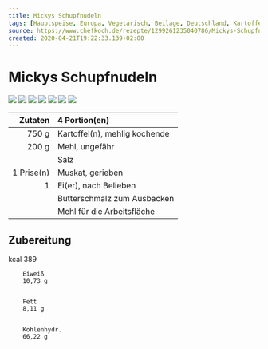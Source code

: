 ```yaml
---
title: Mickys Schupfnudeln
tags: [Hauptspeise, Europa, Vegetarisch, Beilage, Deutschland, Kartoffel, Braten, Dessert, Kartoffeln, Gluten, Lactose]
source: https://www.chefkoch.de/rezepte/1299261235040786/Mickys-Schupfnudeln.html
created: 2020-04-21T19:22:33.139+02:00
---
```


# Mickys Schupfnudeln

![](https://img.chefkoch-cdn.de/rezepte/1299261235040786/bilder/1113398/crop-360x240/mickys-schupfnudeln.jpg) ![](https://img.chefkoch-cdn.de/rezepte/1299261235040786/bilder/1254643/crop-360x240/mickys-schupfnudeln.jpg) ![](https://img.chefkoch-cdn.de/rezepte/1299261235040786/bilder/542436/crop-360x240/mickys-schupfnudeln.jpg) ![](https://img.chefkoch-cdn.de/rezepte/1299261235040786/bilder/1201524/crop-360x240/mickys-schupfnudeln.jpg) ![](https://img.chefkoch-cdn.de/rezepte/1299261235040786/bilder/1023012/crop-360x240/mickys-schupfnudeln.jpg) ![](https://img.chefkoch-cdn.de/rezepte/1299261235040786/bilder/848921/crop-360x240/mickys-schupfnudeln.jpg) ![](https://img.chefkoch-cdn.de/rezepte/1299261235040786/bilder/562903/crop-360x240/mickys-schupfnudeln.jpg)

| **Zutaten** | 4 Portion(en)                 |
| ----------: | :---------------------------- |
|       750 g | Kartoffel(n), mehlig kochende |
|       200 g | Mehl, ungefähr                |
|             | Salz                          |
|  1 Prise(n) | Muskat, gerieben              |
|           1 | Ei(er), nach Belieben         |
|             | Butterschmalz zum Ausbacken   |
|             | Mehl für die Arbeitsfläche    |

## Zubereitung

kcal
        389
    
    
        Eiweiß
        10,73 g
    
    
        Fett
        8,11 g
    
    
        Kohlenhydr.
        66,22 g